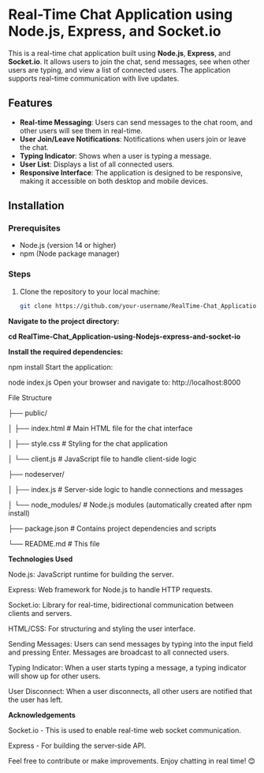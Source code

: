 # Real-Time Chat Application using Node.js, Express, and Socket.io

This is a real-time chat application built using **Node.js**, **Express**, and **Socket.io**. It allows users to join the chat, send messages, see when other users are typing, and view a list of connected users. The application supports real-time communication with live updates.

## Features

- **Real-time Messaging**: Users can send messages to the chat room, and other users will see them in real-time.
- **User Join/Leave Notifications**: Notifications when users join or leave the chat.
- **Typing Indicator**: Shows when a user is typing a message.
- **User List**: Displays a list of all connected users.
- **Responsive Interface**: The application is designed to be responsive, making it accessible on both desktop and mobile devices.

## Installation

### Prerequisites

- Node.js (version 14 or higher)
- npm (Node package manager)

### Steps

1. Clone the repository to your local machine:
   ```bash
   git clone https://github.com/your-username/RealTime-Chat_Application-using-Nodejs-express-and-socket-io.git

   
**Navigate to the project directory:**


**cd RealTime-Chat_Application-using-Nodejs-express-and-socket-io**

**Install the required dependencies:**

npm install
Start the application:

node index.js
Open your browser and navigate to:
http://localhost:8000


File Structure


├── public/


│   ├── index.html # Main HTML file for the chat interface


│   ├── style.css            # Styling for the chat application


│   └── client.js            # JavaScript file to handle client-side logic


├── nodeserver/

│   ├── index.js   # Server-side logic to handle connections and messages

│   └── node_modules/        # Node.js modules (automatically created after npm install)

├── package.json             # Contains project dependencies and scripts

└── README.md                # This file




**Technologies Used**


Node.js: JavaScript runtime for building the server.

Express: Web framework for Node.js to handle HTTP requests.

Socket.io: Library for real-time, bidirectional communication between clients and servers.

HTML/CSS: For structuring and styling the user interface.



Sending Messages: Users can send messages by typing into the input field and pressing Enter. Messages are broadcast to all connected users.

Typing Indicator: When a user starts typing a message, a typing indicator will show up for other users.

User Disconnect: When a user disconnects, all other users are notified that the user has left.


**Acknowledgements**

Socket.io - This is used to enable real-time web socket communication.

Express - For building the server-side API.

Feel free to contribute or make improvements. Enjoy chatting in real time! 😊
